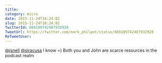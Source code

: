```yaml
---
title: 
category: micro
date: 2015-11-24T16:24:02
slug: 2015-11-24T16:24:02
TwitterId: 669189742487932928
TweetUrl: https://twitter.com/mark_philpot/status/669189742487932928
ReTweetUser: 
---
```


[@jsnell](https://twitter.com/jsnell) [@siracusa](https://twitter.com/siracusa) I know =) Both you and John are scarce resources in the podcast realm